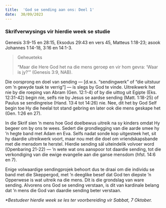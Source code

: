 ```yaml
---
title:  'God se sending aan ons: Deel 1'
date:  30/09/2023
---
```


### Skrifverwysings vir hierdie week se studie
Genesis 3:9-15 en 28:15, Eksodus 29:43 en vers 45, Matteus 1:18-23; asook Johannes 1:14-18, 3:16 en 14:1-3.

> <p>Geheueteks</p>
> “Maar die Here God het na die mens geroep en vir hom gevra: ‘Waar is jy?’” (Genesis 3:9, NAB).

Die oorsprong en doel van sending — [d.w.s. “sendingwerk” of “die uitstuur om ’n gewyde taak te verrig”] — is slegs by God te vinde. Uitreikwerk het nie by die roeping van Abram (Gen. 12:1-4) of by die uittog uit Egipte (Eks. 12:31-42) begin nie, selfs nie by Jesus se aardse sending (Matt. 1:18-25) of Paulus se sendingreise (Hand. 13:4 tot 14:26) nie. Nee, dit het by God Self begin toe Hy die heelal tot stand gebring en later ook die mens geskape het (Gen. 1:26 en 27).

In die Skrif sien ’n mens hoe God doelbewus uitreik na sy kinders omdat Hy begeer om by ons te wees. Sedert die grondlegging van die aarde smee hy ’n hegte band met Adam en Eva. Selfs nadat sonde kop uitgesteek het, sit hy daardie uitreikwerk voort, maar nou met die doel om vriendskapsbande met die mensdom te herstel. Hierdie sending sál uiteindelik volvoer word (Openbaring 21-22) — ’n wete wat ons aanspoor tot daardie sending, tot die verkondiging van die ewige evangelie aan die ganse mensdom (hfst. 14:6 en 7).

Enige volwaardige sendingprojek behoort dus te draai om die individu se band met die Skeppergod, met ’n deeglike besef dat God ten diepste ’n Opperwese is wat uitreik na die mens. Dít is die grondslag van ware sending. Alvorens ons God se sending verstaan, is dit van kardinale belang dat ’n mens die God van daardie sending beter verstaan.

_*Bestudeer hierdie week se les ter voorbereiding vir Sabbat, 7 Oktober._